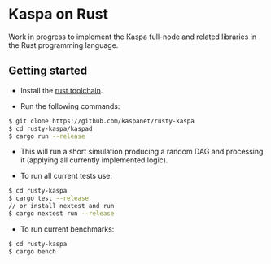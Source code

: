 # Kaspa on Rust  


Work in progress to implement the Kaspa full-node and related libraries in the Rust programming language. 

## Getting started 

- Install the [rust toolchain](https://rustup.rs/).

- Run the following commands:
```bash
$ git clone https://github.com/kaspanet/rusty-kaspa
$ cd rusty-kaspa/kaspad
$ cargo run --release
```

- This will run a short simulation producing a random DAG and processing it (applying all currently implemented logic). 

- To run all current tests use:
```bash
$ cd rusty-kaspa
$ cargo test --release
// or install nextest and run
$ cargo nextest run --release
```

- To run current benchmarks:
```bash
$ cd rusty-kaspa
$ cargo bench
```
